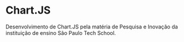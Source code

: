 # Chart.JS
Desenvolvimento de Chart.JS pela matéria de Pesquisa e Inovação da instituição de ensino São Paulo Tech School.
